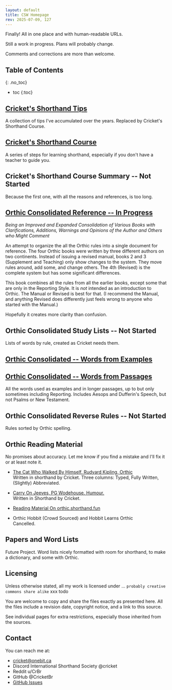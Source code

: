 ```yaml
---
layout: default
title: CSW Homepage
rev: 2025-07-09, 127
---
```


Finally! All in one place and with human-readable URLs.

Still a work in progress. Plans will probably change.

Comments and corrections are more than welcome.

## Table of Contents
{: .no_toc}
* toc
{:toc}



## [Cricket's Shorthand Tips](cr-shorthand-tips.md)

A collection of tips I've accumulated over the years. Replaced by Cricket's Shorthand Course.

## [Cricket's Shorthand Course](cr-shorthand-course.md)

A series of steps for learning shorthand, especially if you don't have a teacher to guide you.

## Cricket's Shorthand Course Summary -- Not Started

Because the first one, with all the reasons and references, is too long.

## [Orthic Consolidated Reference  -- In Progress](orth-cnsl-ref.md)

*Being an Improved and Expanded Consolidation of Various Books with Clarifications, Additions, Warnings and Opinions of the Author and Others who Might Comment*

An attempt to organize the all the Orthic rules into a single document for reference. The four Orthic books were written by three different authors on two continents. Instead of issuing a revised manual, books 2 and 3 (Supplement and Teaching) only show changes to the system. They move rules around, add some, and change others. The 4th (Revised) is the complete system but has some significant differences.

This book combines all the rules from all the earlier books, except some that are only in the Reporting Style. It is *not* intended as an introduction to Orthic. The Manual or Revised is best for that. (I recommend the Manual, and anything Revised does differently just feels wrong to anyone who started with the Manual.)

Hopefully it creates more clarity than confusion.

## Orthic Consolidated Study Lists -- Not Started

Lists of words by rule, created as Cricket needs them.

## [Orthic Consolidated -- Words from Examples](orth-cnsl-words-examples.md)

## [Orthic Consolidated -- Words from Passages](orth-cnsl-words-passages.md)

All the words used as examples and in longer passages, up to but only sometimes including Reporting. Includes Aesops and Dufferin's Speech, but not Psalms or New Testament.

## Orthic Consolidated Reverse Rules -- Not Started

Rules sorted by Orthic spelling.

## Orthic Reading Material

No promises about accuracy. Let me know if you find a mistake and I'll fix it or at least note it.

* [The Cat Who Walked By Himself, Rudyard Kipling, Orthic](reading-material/cat-walked-orthic/cat-main.md)\
Written in shorthand by Cricket. Three columns: Typed, Fully Written, (Slightly) Abbreviated.

* [Carry On Jeeves, PG Wodehouse. Humour.](reading-material/carry-on-jeeves-orthic/carry-on-main.md)\
Written in Shorthand by Cricket.


* [Reading Material On orthic.shorthand.fun](https://orthic.shorthand.fun/reading) 

* Orthic Hobbit (Crowd Sourced) and Hobbit Learns Orthic\
Cancelled.

## Papers and Word Lists

Future Project. Word lists nicely formatted with room for shorthand, to make a dictionary, and some with Orthic.

## Licensing

Unless otherwise stated, all my work is licensed under ...
``` probably creative commons share alike ```
xxx todo

You are welcome to copy and share the files exactly as presented here. All the files include a revision date, copyright notice, and a link to this source.

See individual pages for extra restrictions, especially those inherited from the sources.

## Contact

You can reach me at:
* cricket@onebit.ca
* Discord International Shorthand Society @cricket
* Reddit u/CrBr
* GitHub @CricketBr
* [GitHub Issues](https://github.com/CricketBr/Crickets-Shorthand-Site/issues)





